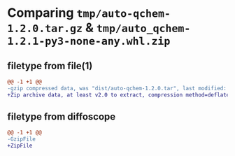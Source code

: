 # Comparing `tmp/auto-qchem-1.2.0.tar.gz` & `tmp/auto_qchem-1.2.1-py3-none-any.whl.zip`

## filetype from file(1)

```diff
@@ -1 +1 @@
-gzip compressed data, was "dist/auto-qchem-1.2.0.tar", last modified: Tue May 30 23:15:22 2023, max compression
+Zip archive data, at least v2.0 to extract, compression method=deflate
```

## filetype from diffoscope

```diff
@@ -1 +1 @@
-GzipFile
+ZipFile
```

